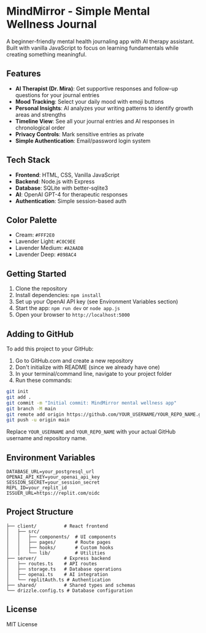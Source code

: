 # MindMirror - Simple Mental Wellness Journal

A beginner-friendly mental health journaling app with AI therapy assistant. Built with vanilla JavaScript to focus on learning fundamentals while creating something meaningful.

## Features

- **AI Therapist (Dr. Mira)**: Get supportive responses and follow-up questions for your journal entries
- **Mood Tracking**: Select your daily mood with emoji buttons
- **Personal Insights**: AI analyzes your writing patterns to identify growth areas and strengths  
- **Timeline View**: See all your journal entries and AI responses in chronological order
- **Privacy Controls**: Mark sensitive entries as private
- **Simple Authentication**: Email/password login system

## Tech Stack

- **Frontend**: HTML, CSS, Vanilla JavaScript
- **Backend**: Node.js with Express
- **Database**: SQLite with better-sqlite3
- **AI**: OpenAI GPT-4 for therapeutic responses
- **Authentication**: Simple session-based auth

## Color Palette

- Cream: `#FFF2E0`
- Lavender Light: `#C0C9EE`
- Lavender Medium: `#A2AADB`
- Lavender Deep: `#898AC4`

## Getting Started

1. Clone the repository
2. Install dependencies: `npm install`
3. Set up your OpenAI API key (see Environment Variables section)
4. Start the app: `npm run dev` or `node app.js`
5. Open your browser to `http://localhost:5000`

## Adding to GitHub

To add this project to your GitHub:

1. Go to GitHub.com and create a new repository
2. Don't initialize with README (since we already have one)
3. In your terminal/command line, navigate to your project folder
4. Run these commands:

```bash
git init
git add .
git commit -m "Initial commit: MindMirror mental wellness app"
git branch -M main
git remote add origin https://github.com/YOUR_USERNAME/YOUR_REPO_NAME.git
git push -u origin main
```

Replace `YOUR_USERNAME` and `YOUR_REPO_NAME` with your actual GitHub username and repository name.

## Environment Variables

```
DATABASE_URL=your_postgresql_url
OPENAI_API_KEY=your_openai_api_key
SESSION_SECRET=your_session_secret
REPL_ID=your_replit_id
ISSUER_URL=https://replit.com/oidc
```

## Project Structure

```
├── client/          # React frontend
│   ├── src/
│   │   ├── components/  # UI components
│   │   ├── pages/       # Route pages
│   │   ├── hooks/       # Custom hooks
│   │   └── lib/         # Utilities
├── server/          # Express backend
│   ├── routes.ts    # API routes
│   ├── storage.ts   # Database operations
│   ├── openai.ts    # AI integration
│   └── replitAuth.ts # Authentication
├── shared/          # Shared types and schemas
└── drizzle.config.ts # Database configuration
```

## License

MIT License
